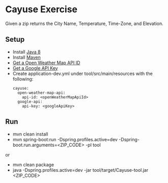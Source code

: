 # Cayuse Exercise
  
Given a zip returns the City Name, Temperature, Time-Zone, and Elevation.

## Setup
* Install [Java 8](http://www.oracle.com/technetwork/java/javase/downloads/jdk8-downloads-2133151.html)
* Install [Maven](https://maven.apache.org/install.html)
* [Get a Open Weather Map API ID](https://home.openweathermap.org/api_keys)
* [Get a Google API Key](https://developers.google.com/maps/documentation/timezone/get-api-key)
* Create application-dev.yml under tool/src/main/resources with the following:
  ```
  cayuse:
    open-weather-map-api:
      api-id: <openWeatherMapApiId>
    google-api:
      api-key: <googleApiKey>
  ```

## Run
* mvn clean install
* mvn spring-boot:run -Dspring.profiles.active=dev  -Dspring-boot.run.arguments=<ZIP_CODE> -pl tool

or

* mvn clean package
* java -Dspring.profiles.active=dev -jar tool/target/Cayuse-tool.jar <ZIP_CODE>

